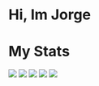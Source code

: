# Hi, Im Jorge


# My Stats

[![](https://raw.githubusercontent.com/Drumville10/Drumville10/main/github-profile-summary-cards-example/master/profile-summary-card-output/2077/0-profile-details.svg)](https://github.com/Drumville10/github-profile-summary-cards)
[![](https://raw.githubusercontent.com/Drumville10/Drumville10/main/github-profile-summary-cards-example/master/profile-summary-card-output/2077/1-repos-per-language.svg)](https://github.com/Drumville10/github-profile-summary-cards) 
[![](https://raw.githubusercontent.com/Drumville10/Drumville10/main/github-profile-summary-cards-example/master/profile-summary-card-output/2077/2-most-commit-language.svg)](https://github.com/Drumville10/github-profile-summary-cards)
[![](https://raw.githubusercontent.com/Drumville10/Drumville10/main/github-profile-summary-cards-example/master/profile-summary-card-output/2077/3-stats.svg)](https://github.com/Drumville10/github-profile-summary-cards) 
[![](https://raw.githubusercontent.com/Drumville10/Drumville10/main/github-profile-summary-cards-example/master/profile-summary-card-output/2077/4-productive-time.svg)](https://github.com/Drumville10/github-profile-summary-cards)
